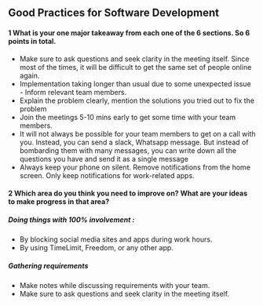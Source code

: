 
## Good Practices for Software Development
#### 1 What is your one major takeaway from each one of the 6 sections. So 6 points in total.
- Make sure to ask questions and seek clarity in the meeting itself. Since most of the times, it will be difficult to get the same set of people online again.
- Implementation taking longer than usual due to some unexpected issue - Inform relevant team members.
- Explain the problem clearly, mention the solutions you tried out to fix the problem
- Join the meetings 5-10 mins early to get some time with your team members.
- It will not always be possible for your team members to get on a call with you. Instead, you can send a slack, Whatsapp message. But instead of bombarding them with many messages, you can write down all the questions you have and send it as a single message
- Always keep your phone on silent. Remove notifications from the home screen. Only keep notifications for work-related apps.

#### 2 Which area do you think you need to improve on? What are your ideas to make progress in that area?
##### Doing things with 100% involvement : 
- By blocking social media sites and apps during work hours.
- By using TimeLimit, Freedom, or any other app.
##### Gathering requirements
- Make notes while discussing requirements with your team.
- Make sure to ask questions and seek clarity in the meeting itself.
